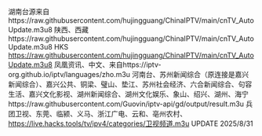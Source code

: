 湖南台源来自https://raw.githubusercontent.com/hujingguang/ChinaIPTV/main/cnTV_AutoUpdate.m3u8
陕西、西藏https://raw.githubusercontent.com/hujingguang/ChinaIPTV/main/cnTV_AutoUpdate.m3u8
HKS https://raw.githubusercontent.com/hujingguang/ChinaIPTV/main/cnTV_AutoUpdate.m3u8
凤凰资讯、中文、来自https://iptv-org.github.io/iptv/languages/zho.m3u
河南台、苏州新闻综合（原连接是嘉兴新闻综合）、嘉兴公共、铜梁、璧山、垫江、苏州社会经济、六合新闻综合、句容生活、嘉兴文化影视、湖州新闻综合、湖州文化娱乐、象山、绍兴、湖州、海宁https://raw.githubusercontent.com/Guovin/iptv-api/gd/output/result.m3u
兵团卫视、东莞、临颍、义马、浙江广电、云和、亳州农村、https://live.hacks.tools/tv/ipv4/categories/卫视频道.m3u
UPDATE 2025/8/31
